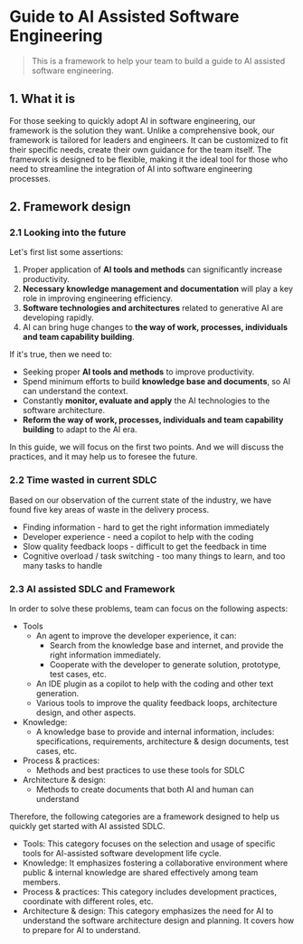 # Guide to AI Assisted Software Engineering

> This is a framework to help your team to build a guide to AI assisted software engineering.

## 1. What it is
For those seeking to quickly adopt AI in software engineering, our framework is the solution they want. Unlike a comprehensive book, our framework is tailored for leaders and engineers. It can be customized to fit their specific needs, create their own guidance for the team itself. The framework is designed to be flexible, making it the ideal tool for those who need to streamline the integration of AI into software engineering processes.

## 2. Framework design

### 2.1 Looking into the future
Let's first list some assertions:
1. Proper application of **AI tools and methods** can significantly increase productivity.
2. **Necessary knowledge management and documentation** will play a key role in improving engineering efficiency.
3. **Software technologies and architectures** related to generative AI are developing rapidly.
4. AI can bring huge changes to **the way of work, processes, individuals and team capability building**.

If it's true, then we need to:
* Seeking proper **AI tools and methods** to improve productivity.
* Spend minimum efforts to build **knowledge base and documents**, so AI can understand the context.
* Constantly **monitor, evaluate and apply** the AI technologies to the software architecture.
* **Reform the way of work, processes, individuals and team capability building** to adapt to the AI era.

In this guide, we will focus on the first two points. And we will discuss the practices, and it may help us to foresee the future.

### 2.2 Time wasted in current SDLC
Based on our observation of the current state of the industry, we have found five key areas of waste in the delivery process.
* Finding information - hard to get the right information immediately
* Developer experience - need a copilot to help with the coding
* Slow quality feedback loops - difficult to get the feedback in time
* Cognitive overload / task switching - too many things to learn, and too many tasks to handle 

### 2.3 AI assisted SDLC and Framework
In order to solve these problems, team can focus on the following aspects:
* Tools 
  * An agent to improve the developer experience, it can: 
    * Search from the knowledge base and internet, and provide the right information immediately.
    * Cooperate with the developer to generate solution, prototype, test cases, etc.
  * An IDE plugin as a copilot to help with the coding and other text generation.
  * Various tools to improve the quality feedback loops, architecture design, and other aspects.
* Knowledge:
  * A knowledge base to provide and internal information, includes: specifications, requirements, architecture & design documents, test cases, etc.
* Process & practices:
  * Methods and best practices to use these tools for SDLC
* Architecture & design:
  * Methods to create documents that both AI and human can understand

Therefore, the following categories are a framework designed to help us quickly get started with AI assisted SDLC.
* Tools: This category focuses on the selection and usage of specific tools for AI-assisted software development life cycle.
* Knowledge: It emphasizes fostering a collaborative environment where public & internal knowledge are shared effectively among team members.
* Process & practices: This category includes development practices, coordinate with different roles, etc.
* Architecture & design: This category emphasizes the need for AI to understand the software architecture design and planning. It covers how to prepare for AI to understand.
